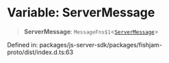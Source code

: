 # Variable: ServerMessage

> **ServerMessage**: `MessageFns$1`\<[`ServerMessage`](../interfaces/ServerMessage.md)\>

Defined in: packages/js-server-sdk/packages/fishjam-proto/dist/index.d.ts:63
